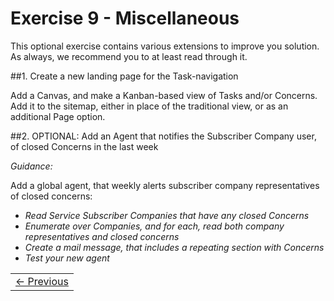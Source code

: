 # Exercise 9 - Miscellaneous

This optional exercise contains various extensions to improve you solution. As always, we recommend you to at least read through it.


##1. Create a new landing page for the Task-navigation

Add a Canvas, and make a Kanban-based view of Tasks and/or Concerns.
Add it to the sitemap, either in place of the traditional view, or as an additional Page option.

##2. OPTIONAL: Add an Agent that notifies the Subscriber Company user, of closed Concerns in the last week

*Guidance:*

Add a global agent, that weekly alerts subscriber company representatives of closed concerns:
* _Read Service Subscriber Companies that have any closed Concerns_
* _Enumerate over Companies, and for each, read both company representatives and closed concerns_
* _Create a mail message, that includes a repeating section with Concerns_
* _Test your new agent_





<table>
   <tr><td><a href="e8.1-Troubleshooting.md"><- Previous</a></td></tr>
</table>
